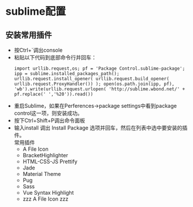 # sublime配置

## 安装常用插件

- 按Ctrl+`调出console <br>
- 粘贴以下代码到底部命令行并回车：
  ```
  import urllib.request,os; pf = 'Package Control.sublime-package'; ipp = sublime.installed_packages_path(); urllib.request.install_opener( urllib.request.build_opener( urllib.request.ProxyHandler()) ); open(os.path.join(ipp, pf), 'wb').write(urllib.request.urlopen( 'http://sublime.wbond.net/' + pf.replace(' ','%20')).read())
  ```
- 重启Sublime，如果在Perferences->package settings中看到package control这一项，则安装成功。
- 按下Ctrl+Shift+P调出命令面板
- 输入install 调出 Install Package 选项并回车，然后在列表中选中要安装的插件。 <br>
  常用插件
  - A File Icon
  - BracketHighlighter
  - HTML-CSS-JS Prettify
  - Jade
  - Material Theme
  - Pug
  - Sass
  - Vue Syntax Highlight
  - zzz A File Icon zzz
